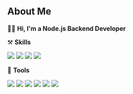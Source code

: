 ## About Me

👋🏻 **Hi, I'm a Node.js Backend Developer**   

⚒ **Skills**

<img src="https://img.shields.io/badge/JavaScript-F7DF1E?style=round-square&logo=JavaScript&logoColor=white"/> <img src="https://img.shields.io/badge/Node.js-339933?style=round-square&logo=Node.js&logoColor=white"/> <img src="https://img.shields.io/badge/MySQL-4479A1?style=round-square&logo=MySQL&logoColor=white"/> <img src="https://img.shields.io/badge/Sequelize-52B0E7?style=round-square&logo=Sequelize&logoColor=white"/>

🤝 **Tools**

<img src="https://img.shields.io/badge/VS Code-007ACC?style=round-square&logo=Visual Studio Code&logoColor=white"/> <img src="https://img.shields.io/badge/GitHub-181717?style=round-square&logo=Github&logoColor=white"/> <img src="https://img.shields.io/badge/Swagger-85EA2D?style=round-square&logo=Swagger&logoColor=white"/>  <img src="https://img.shields.io/badge/Postman-FF6C37?style=round-square&logo=Postman&logoColor=white"/> <img src="https://img.shields.io/badge/Slack-4A154B?style=round-square&logo=Slack&logoColor=white"/> <img src="https://img.shields.io/badge/Notion-ffffff?style=round-square&logo=Notion&logoColor=black"/>

